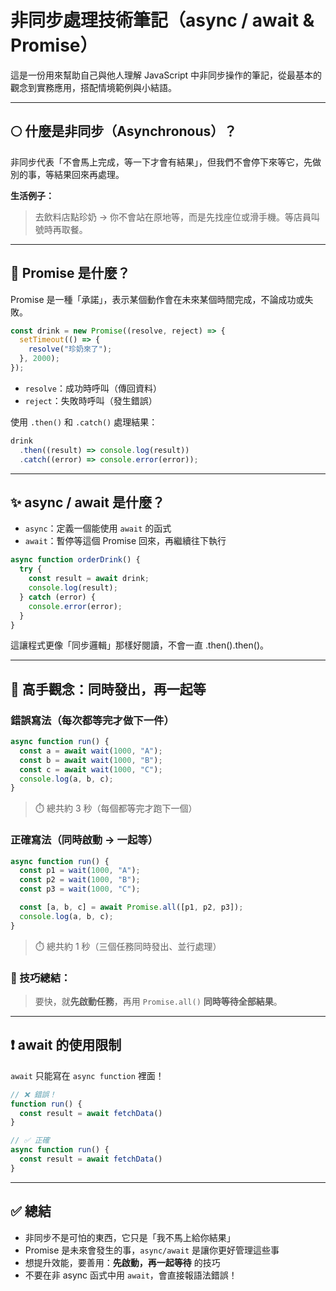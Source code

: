 # 非同步處理技術筆記（async / await & Promise）

這是一份用來幫助自己與他人理解 JavaScript 中非同步操作的筆記，從最基本的觀念到實務應用，搭配情境範例與小結語。

---

## 🌕 什麼是非同步（Asynchronous）？

非同步代表「不會馬上完成，等一下才會有結果」，但我們不會停下來等它，先做別的事，等結果回來再處理。

**生活例子：**

> 去飲料店點珍奶 → 你不會站在原地等，而是先找座位或滑手機。等店員叫號時再取餐。

---

## 🧃 Promise 是什麼？

Promise 是一種「承諾」，表示某個動作會在未來某個時間完成，不論成功或失敗。

```js
const drink = new Promise((resolve, reject) => {
  setTimeout(() => {
    resolve("珍奶來了");
  }, 2000);
});
```

- `resolve`：成功時呼叫（傳回資料）
- `reject`：失敗時呼叫（發生錯誤）

使用 `.then()` 和 `.catch()` 處理結果：

```js
drink
  .then((result) => console.log(result))
  .catch((error) => console.error(error));
```

---

## ✨ async / await 是什麼？

- `async`：定義一個能使用 `await` 的函式
- `await`：暫停等這個 Promise 回來，再繼續往下執行

```js
async function orderDrink() {
  try {
    const result = await drink;
    console.log(result);
  } catch (error) {
    console.error(error);
  }
}
```

這讓程式更像「同步邏輯」那樣好閱讀，不會一直 .then().then()。

---

## 🚀 高手觀念：同時發出，再一起等

### 錯誤寫法（每次都等完才做下一件）

```js
async function run() {
  const a = await wait(1000, "A");
  const b = await wait(1000, "B");
  const c = await wait(1000, "C");
  console.log(a, b, c);
}
```

> ⏱️ 總共約 3 秒（每個都等完才跑下一個）

### 正確寫法（同時啟動 → 一起等）

```js
async function run() {
  const p1 = wait(1000, "A");
  const p2 = wait(1000, "B");
  const p3 = wait(1000, "C");

  const [a, b, c] = await Promise.all([p1, p2, p3]);
  console.log(a, b, c);
}
```

> ⏱️ 總共約 1 秒（三個任務同時發出、並行處理）

### 🌟 技巧總結：

> 要快，就**先啟動任務**，再用 `Promise.all()` **同時等待全部結果**。

---

## ❗ await 的使用限制

`await` 只能寫在 `async function` 裡面！

```js
// ❌ 錯誤！
function run() {
  const result = await fetchData()
}

// ✅ 正確
async function run() {
  const result = await fetchData()
}
```

---

## ✅ 總結

- 非同步不是可怕的東西，它只是「我不馬上給你結果」
- Promise 是未來會發生的事，`async/await` 是讓你更好管理這些事
- 想提升效能，要善用：**先啟動，再一起等待** 的技巧
- 不要在非 async 函式中用 `await`，會直接報語法錯誤！
